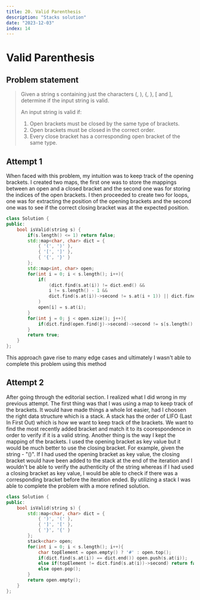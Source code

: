 ```yaml
---
title: 20. Valid Parenthesis
description: "Stacks solution"
date: "2023-12-03"
index: 14
---
```


# Valid Parenthesis

## Problem statement

> Given a string s containing just the characters (, ), {, }, \[ and \], determine if the input string is valid.
>
> An input string is valid if:
>
> 1. Open brackets must be closed by the same type of brackets.
> 2. Open brackets must be closed in the correct order.
> 3. Every close bracket has a corresponding open bracket of the same type.

## Attempt 1

When faced with this problem, my intuition was to keep track of the opening brackets. I created two maps, the first one was to store the mappings between an open and a closed bracket and the second one was for storing the indices of the open brackets. I then proceeded to create two for loops, one was for extracting the position of the opening brackets and the second one was to see if the correct closing bracket was at the expected position.

```cpp
class Solution {
public:
    bool isValid(string s) {
        if(s.length() <= 1) return false;
        std::map<char, char> dict = {
            { '(', ')' },
            { '[', ']' },
            { '{', '}' }
        };
        std::map<int, char> open;
        for(int i = 0; i < s.length(); i++){
            if(
                (dict.find(s.at(i)) != dict.end() &&
                i != s.length() - 1 &&
                dict.find(s.at(i))->second != s.at(i + 1)) || dict.find(s.at(s.length() - 1)) != dict.end()
            )
            open[i] = s.at(i);
        }
        for(int j = 0; j < open.size(); j++){
            if(dict.find(open.find(j)->second)->second != s[s.length() - 1 - j]) return false;
        }
        return true;
    }
};
```

This approach gave rise to many edge cases and ultimately I wasn't able to complete this problem using this method

## Attempt 2

After going through the editorial section. I realized what I did wrong in my previous attempt. The first thing was that I was using a map to keep track of the brackets. It would have made things a whole lot easier, had I choosen the right data structure which is a stack. A stack has the order of LIFO (Last In First Out) which is how we want to keep track of the brackets. We want to find the most recently added bracket and match it to its coorespondence in order to verify if it is a valid string. Another thing is the way I kept the mapping of the brackets. I used the opening bracket as key value but it would be much better to use the closing bracket. For example, given the string - "()". If I had used the opening bracket as key value, the closing bracket would have been added to the stack at the end of the iteration and I wouldn't be able to verify the authenticity of the string whereas if I had used a closing bracket as key value, I would be able to check if there was a corresponding bracket before the iteration ended. By utilizing a stack I was able to complete the problem with a more refined solution.

```cpp
class Solution {
public:
    bool isValid(string s) {
        std::map<char, char> dict = {
            { ')', '(' },
            { ']', '[' },
            { '}', '{' }
        };
        stack<char> open;
        for(int i = 0; i < s.length(); i++){
            char topElement = open.empty() ? '#' : open.top();
            if(dict.find(s.at(i)) == dict.end()) open.push(s.at(i));
            else if(topElement != dict.find(s.at(i))->second) return false;
            else open.pop();
        }
        return open.empty();
    }
};
```
